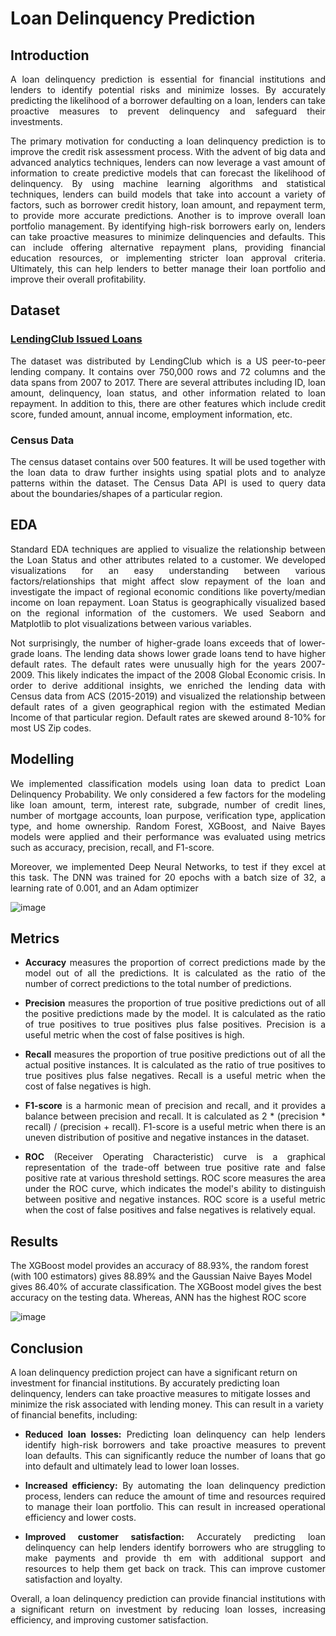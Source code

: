 # Loan Delinquency Prediction

## Introduction
<p align="justify">A loan delinquency prediction is essential for financial institutions and lenders to identify potential risks
and minimize losses. By accurately predicting the likelihood of a borrower defaulting on a loan, lenders
can take proactive measures to prevent delinquency and safeguard their investments. </p>

<p align="justify">The primary motivation for conducting a loan delinquency prediction is to improve the credit risk
assessment process. With the advent of big data and advanced analytics techniques, lenders can now
leverage a vast amount of information to create predictive models that can forecast the likelihood of
delinquency. By using machine learning algorithms and statistical techniques, lenders can build models
that take into account a variety of factors, such as borrower credit history, loan amount, and repayment
term, to provide more accurate predictions. Another is to improve overall loan portfolio management. By
identifying high-risk borrowers early on, lenders can take proactive measures to minimize delinquencies
and defaults. This can include offering alternative repayment plans, providing financial education
resources, or implementing stricter loan approval criteria. Ultimately, this can help lenders to better
manage their loan portfolio and improve their overall profitability. </p>

## Dataset
### [LendingClub Issued Loans](https://drive.google.com/file/d/1IWwhz41P_gGFczo2G5D6iH4dpsxFb2mg/view?usp=share_link)
<p align="justify"> The dataset was distributed by LendingClub which is a US peer-to-peer lending company. It contains over
750,000 rows and 72 columns and the data spans from 2007 to 2017. There are several attributes
including ID, loan amount, delinquency, loan status, and other information related to loan repayment. In
addition to this, there are other features which include credit score, funded amount, annual income,
employment information, etc. </p>

### Census Data
<p align="justify"> The census dataset contains over 500 features. It will be used together with the loan data to draw further
insights using spatial plots and to analyze patterns within the dataset. The Census Data API is used to
query data about the boundaries/shapes of a particular region. </p>

## EDA
<p align="justify"> Standard EDA techniques are applied to visualize the relationship between the Loan Status and
other attributes related to a customer. We developed visualizations for an easy understanding between
various factors/relationships that might affect slow repayment of the loan and investigate the impact of
regional economic conditions like poverty/median income on loan repayment. Loan Status is
geographically visualized based on the regional information of the customers.
We used Seaborn and Matplotlib to plot visualizations between various variables. </p>

<p align="justify"> Not surprisingly, the number of higher-grade loans exceeds that of lower-grade loans. The lending data shows lower
grade loans tend to have higher default rates. The default rates were unusually high for the years
2007-2009. This likely indicates the impact of the 2008 Global Economic crisis.
In order to derive additional insights, we enriched the lending data with Census data from ACS
(2015-2019) and visualized the relationship between default rates of a given geographical region with the
estimated Median Income of that particular region. Default rates are skewed around 8-10% for most US
Zip codes. </p>

## Modelling
<p align="justify"> We implemented classification models using loan data to predict Loan Delinquency
Probability. We only considered a few factors for the modeling like loan amount, term, interest rate,
subgrade, number of credit lines, number of mortgage accounts, loan purpose, verification type,
application type, and home ownership. Random Forest, XGBoost, and Naive Bayes models were applied
and their performance was evaluated using metrics such as accuracy, precision, recall, and F1-score.</p>

<p align="justify"> Moreover, we implemented Deep Neural Networks, to test if they excel at this task. The DNN was trained
for 20 epochs with a batch size of 32, a learning rate of 0.001, and an Adam optimizer</p>

![image](https://user-images.githubusercontent.com/47452095/233852341-56041af6-bcce-4540-91cf-be094db8b633.png)

## Metrics
- <p align="justify"> <b>Accuracy</b> measures the proportion of correct predictions made by the model out of all the predictions. It is calculated as the ratio of the number of correct predictions to the total number of predictions. </p>
- <p align="justify"> <b>Precision</b> measures the proportion of true positive predictions out of all the positive predictions made by the model. It is calculated as the ratio of true positives to true positives plus false positives. Precision is a useful metric when the cost of false positives is high. </p>
- <p align="justify"> <b>Recall</b> measures the proportion of true positive predictions out of all the actual positive instances. It is calculated as the ratio of true positives to true positives plus false negatives. Recall is a useful metric when the cost of false negatives is high. </p>
- <p align="justify"> <b>F1-score</b> is a harmonic mean of precision and recall, and it provides a balance between precision and recall. It is calculated as 2 * (precision * recall) / (precision + recall). F1-score is a useful metric when there is an uneven distribution of positive and negative instances in the dataset. </p>
- <p align="justify"> <b>ROC</b> (Receiver Operating Characteristic) curve is a graphical representation of the trade-off between true positive rate and false positive rate at various threshold settings. ROC score measures the area under the ROC curve, which indicates the model's ability to distinguish between positive and negative instances. ROC score is a useful metric when the cost of false positives and false negatives is relatively equal. </p>

## Results
<p align="jsutify"> The XGBoost model provides an accuracy of 88.93%, the random forest (with 100 estimators) gives
88.89% and the Gaussian Naive Bayes Model gives 86.40% of accurate classification. The XGBoost
model gives the best accuracy on the testing data. Whereas, ANN has the highest ROC score </p>

![image](https://user-images.githubusercontent.com/47452095/233852953-a4661e7c-ed8e-47a7-b99f-67537e56412e.png)


## Conclusion
A loan delinquency prediction project can have a significant return on investment for financial
institutions. By accurately predicting loan delinquency, lenders can take proactive measures to mitigate
losses and minimize the risk associated with lending money. This can result in a variety of financial
benefits, including:
- <p align="justify"> <b>Reduced loan losses:</b> Predicting loan delinquency can help lenders identify high-risk borrowers and take proactive measures to prevent loan defaults. This can significantly reduce the number of loans that go into default and ultimately lead to lower loan losses. </p>
- <p align="justify"> <b>Increased efficiency:</b> By automating the loan delinquency prediction process, lenders can reduce the amount of time and resources required to manage their loan portfolio. This can result in increased operational efficiency and lower costs. </p>
- <p align="justify"> <b>Improved customer satisfaction:</b> Accurately predicting loan delinquency can help lenders identify borrowers who are struggling to make payments and provide th em with additional support and resources to help them get back on track. This can improve customer satisfaction and loyalty. </p>

<p align="justify"> Overall, a loan delinquency prediction can provide financial institutions with a significant return on
investment by reducing loan losses, increasing efficiency, and improving customer satisfaction. </p>
